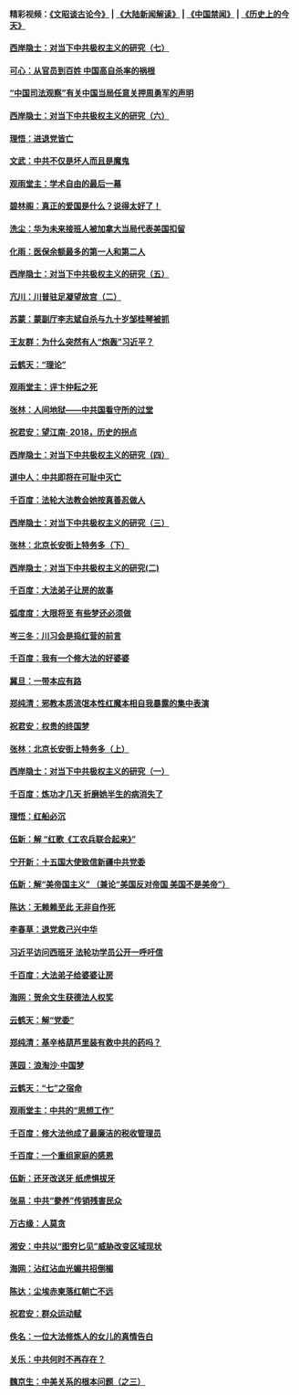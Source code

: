 #### 精彩视频：[《文昭谈古论今》](https://github.com/gfw-breaker/wenzhao/blob/master/README.md?t=12111230) | [《大陆新闻解读》](https://github.com/gfw-breaker/ntdtv-comedy/blob/master/README.md?t=12111230) | [《中国禁闻》](https://github.com/gfw-breaker/ntdtv-news/blob/master/README.md?t=12111230) | [《历史上的今天》](https://github.com/gfw-breaker/today-in-history/blob/master/README.md?t=12111230) 

#### [西岸隐士：对当下中共极权主义的研究（七）](../pages/nsc993/n10894592.md?t=12111230) 

#### [可心：从官员到百姓 中国高自杀率的祸根](../pages/nsc993/n10899801.md?t=12111230) 

#### [“中国司法观察”有关中国当局任意关押周勇军的声明](../pages/nsc993/n10899323.md?t=12111230) 

#### [西岸隐士：对当下中共极权主义的研究（六）](../pages/nsc993/n10894563.md?t=12111230) 

#### [理悟：进退党皆亡](../pages/nsc993/n10896617.md?t=12111230) 

#### [文武：中共不仅是坏人而且是魔鬼](../pages/nsc993/n10896590.md?t=12111230) 

#### [观雨堂主：学术自由的最后一幕](../pages/nsc993/n10896282.md?t=12111230) 

#### [碧林阁：真正的爱国是什么？说得太好了！](../pages/nsc993/n10896196.md?t=12111230) 

#### [洗尘：华为未来接班人被加拿大当局代表美国扣留](../pages/nsc993/n10896171.md?t=12111230) 

#### [化雨：医保余额最多的第一人和第二人](../pages/nsc993/n10894411.md?t=12111230) 

#### [西岸隐士：对当下中共极权主义的研究（五）](../pages/nsc993/n10894095.md?t=12111230) 

#### [亢川：川普驻足凝望故宫（二）](../pages/nsc993/n10893924.md?t=12111230) 

#### [苏蒙：蒙副厅李志斌自杀与九十岁邹桂琴被抓](../pages/nsc993/n10893359.md?t=12111230) 

#### [王友群：为什么突然有人“炮轰”习近平？](../pages/nsc993/n10892978.md?t=12111230) 

#### [云鹤天：“理论”](../pages/nsc993/n10893043.md?t=12111230) 

#### [观雨堂主：评卞仲耘之死](../pages/nsc993/n10891901.md?t=12111230) 

#### [张林：人间地狱——中共国看守所的过堂](../pages/nsc993/n10891002.md?t=12111230) 

#### [祝君安：望江南‧ 2018，历史的拐点](../pages/nsc993/n10889460.md?t=12111230) 

#### [西岸隐士：对当下中共极权主义的研究（四）](../pages/nsc993/n10887490.md?t=12111230) 

#### [道中人：中共即将在可耻中灭亡](../pages/nsc993/n10887956.md?t=12111230) 

#### [千百度：法轮大法教会她按真善忍做人](../pages/nsc993/n10887637.md?t=12111230) 

#### [西岸隐士：对当下中共极权主义的研究（三）](../pages/nsc993/n10882983.md?t=12111230) 

#### [张林：北京长安街上特务多（下）](../pages/nsc993/n10884987.md?t=12111230) 

#### [西岸隐士：对当下中共极权主义的研究(二)](../pages/nsc993/n10878756.md?t=12111230) 

#### [千百度：大法弟子让房的故事](../pages/nsc993/n10883156.md?t=12111230) 

#### [弧度度：大限将至 有些梦还必须做](../pages/nsc993/n10882718.md?t=12111230) 

#### [岑三冬：川习会是捣红营的前言](../pages/nsc993/n10881767.md?t=12111230) 

#### [千百度：我有一个修大法的好婆婆](../pages/nsc993/n10880660.md?t=12111230) 

#### [冀旦：一带本应有路](../pages/nsc993/n10880340.md?t=12111230) 

#### [郑纯清：邪教本质流氓本性红魔本相自我暴露的集中表演](../pages/nsc993/n10880329.md?t=12111230) 

#### [祝君安：权贵的终国梦](../pages/nsc993/n10880242.md?t=12111230) 

#### [张林：北京长安街上特务多（上）](../pages/nsc993/n10880009.md?t=12111230) 

#### [西岸隐士：对当下中共极权主义的研究（一）](../pages/nsc993/n10878740.md?t=12111230) 

#### [千百度：炼功才几天 折磨她半生的病消失了](../pages/nsc993/n10878447.md?t=12111230) 

#### [理悟：红船必沉](../pages/nsc993/n10877545.md?t=12111230) 

#### [伍新：解 “红歌《工农兵联合起来》”](../pages/nsc993/n10876264.md?t=12111230) 

#### [宁开新：十五国大使致信新疆中共党委](../pages/nsc993/n10876212.md?t=12111230) 

#### [伍新：解“美帝国主义” （兼论“美国反对帝国 美国不是美帝”）](../pages/nsc993/n10874688.md?t=12111230) 

#### [陈达：无赖赖至此 无非自作死](../pages/nsc993/n10874640.md?t=12111230) 

#### [李春草：退党救己兴中华](../pages/nsc993/n10874600.md?t=12111230) 

#### [习近平访问西班牙 法轮功学员公开一呼吁信](../pages/nsc993/n10873818.md?t=12111230) 

#### [千百度：大法弟子给婆婆让房](../pages/nsc993/n10870567.md?t=12111230) 

#### [海网：贺余文生获德法人权奖](../pages/nsc993/n10869990.md?t=12111230) 

#### [云鹤天：解“党委”](../pages/nsc993/n10869977.md?t=12111230) 

#### [郑纯清：基辛格葫芦里装有救中共的药吗？](../pages/nsc993/n10868192.md?t=12111230) 

#### [莲园：浪淘沙‧中国梦](../pages/nsc993/n10868184.md?t=12111230) 

#### [云鹤天：“七”之宿命](../pages/nsc993/n10868163.md?t=12111230) 

#### [观雨堂主：中共的“思想工作”](../pages/nsc993/n10868076.md?t=12111230) 

#### [千百度：修大法他成了最廉洁的税收管理员](../pages/nsc993/n10867964.md?t=12111230) 

#### [千百度：一个重组家庭的感恩](../pages/nsc993/n10865204.md?t=12111230) 

#### [伍新：还牙改送牙 纸虎惧拔牙](../pages/nsc993/n10863679.md?t=12111230) 

#### [张易：中共“豢养”传销残害民众](../pages/nsc993/n10864740.md?t=12111230) 

#### [万古缘：人莫贪](../pages/nsc993/n10863667.md?t=12111230) 

#### [湘安：中共以“图穷匕见”威胁改变区域现状](../pages/nsc993/n10864609.md?t=12111230) 

#### [海网：沾红沾血光媚共招倒楣](../pages/nsc993/n10863591.md?t=12111230) 

#### [陈达：尘埃赤柬落红朝亡不远](../pages/nsc993/n10863562.md?t=12111230) 

#### [祝君安：群众运动赋](../pages/nsc993/n10863448.md?t=12111230) 

#### [佚名：一位大法修炼人的女儿的真情告白](../pages/nsc993/n10861395.md?t=12111230) 

#### [关乐：中共何时不再存在？](../pages/nsc993/n10860742.md?t=12111230) 

#### [魏京生：中美关系的根本问题（之三）](../pages/nsc993/n10860643.md?t=12111230) 


